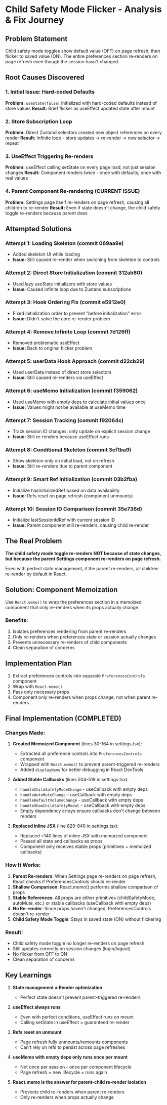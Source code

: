 # Child Safety Mode Flicker - Analysis & Fix Journey

## Problem Statement

Child safety mode toggles show default value (OFF) on page refresh, then flicker to saved value (ON). The entire preferences section re-renders on page refresh even though the session hasn't changed.

## Root Causes Discovered

### 1. Initial Issue: Hard-coded Defaults

**Problem:** `useState(false)` initialized with hard-coded defaults instead of store values
**Result:** Brief flicker as useEffect updated state after mount

### 2. Store Subscription Loop

**Problem:** Direct Zustand selectors created new object references on every render
**Result:** Infinite loop - store updates → re-render → new selector → repeat

### 3. UseEffect Triggering Re-renders

**Problem:** useEffect calling setState on every page load, not just session changes
**Result:** Component renders twice - once with defaults, once with real values

### 4. Parent Component Re-rendering (CURRENT ISSUE)

**Problem:** Settings page itself re-renders on page refresh, causing all children to re-render
**Result:** Even if state doesn't change, the child safety toggle re-renders because parent does

## Attempted Solutions

### Attempt 1: Loading Skeleton (commit 069aa9e)

- Added skeleton UI while loading
- **Issue:** Still caused re-render when switching from skeleton to controls

### Attempt 2: Direct Store Initialization (commit 312ab80)

- Used lazy useState initializers with store values
- **Issue:** Caused infinite loop due to Zustand subscriptions

### Attempt 3: Hook Ordering Fix (commit e5912e0)

- Fixed initialization order to prevent "before initialization" error
- **Issue:** Didn't solve the core re-render problem

### Attempt 4: Remove Infinite Loop (commit 7d126ff)

- Removed problematic useEffect
- **Issue:** Back to original flicker problem

### Attempt 5: userData Hook Approach (commit d22cb29)

- Used userData instead of direct store selectors
- **Issue:** Still caused re-renders via useEffect

### Attempt 6: useMemo Initialization (commit f359062)

- Used useMemo with empty deps to calculate initial values once
- **Issue:** Values might not be available at useMemo time

### Attempt 7: Session Tracking (commit f92064c)

- Track session ID changes, only update on explicit session change
- **Issue:** Still re-renders because useEffect runs

### Attempt 8: Conditional Skeleton (commit 3ef1ba9)

- Show skeleton only on initial load, not on refresh
- **Issue:** Still re-renders due to parent component

### Attempt 9: Smart Ref Initialization (commit 03b2fba)

- Initialize hasInitializedRef based on data availability
- **Issue:** Refs reset on page refresh (component unmounts)

### Attempt 10: Session ID Comparison (commit 35e736d)

- Initialize lastSessionIdRef with current session ID
- **Issue:** Parent component still re-renders, causing child re-render

## The Real Problem

**The child safety mode toggle re-renders NOT because of state changes, but because the parent Settings component re-renders on page refresh.**

Even with perfect state management, if the parent re-renders, all children re-render by default in React.

## Solution: Component Memoization

Use `React.memo()` to wrap the preferences section in a memoized component that only re-renders when its props actually change.

### Benefits:

1. Isolates preferences rendering from parent re-renders
2. Only re-renders when preferences state or session actually changes
3. Prevents unnecessary re-renders of child components
4. Clean separation of concerns

## Implementation Plan

1. Extract preferences controls into separate `PreferencesControls` component
2. Wrap with `React.memo()`
3. Pass only necessary props
4. Component only re-renders when props change, not when parent re-renders

## Final Implementation (COMPLETED)

### Changes Made:

1. **Created Memoized Component** (lines 30-164 in settings.tsx):
    - Extracted all preference controls into `PreferencesControls` component
    - Wrapped with `React.memo()` to prevent parent-triggered re-renders
    - Added `displayName` for better debugging in React DevTools

2. **Added Stable Callbacks** (lines 504-519 in settings.tsx):
    - `handleChildSafetyModeChange` - useCallback with empty deps
    - `handleAutoMuteChange` - useCallback with empty deps
    - `handleDefaultVolumeChange` - useCallback with empty deps
    - `handleShowChildSafetyModal` - useCallback with empty deps
    - Empty dependency arrays ensure callbacks don't change between renders

3. **Replaced Inline JSX** (line 829-840 in settings.tsx):
    - Replaced ~140 lines of inline JSX with memoized component
    - Passed all state and callbacks as props
    - Component only receives stable props (primitives + memoized callbacks)

### How It Works:

1. **Parent Re-renders**: When Settings page re-renders on page refresh, React checks if PreferencesControls should re-render
2. **Shallow Comparison**: React.memo() performs shallow comparison of props
3. **Stable References**: All props are either primitives (childSafetyMode, autoMute, etc.) or stable callbacks (useCallback with empty deps)
4. **No Re-render**: Since props haven't changed, PreferencesControls doesn't re-render
5. **Child Safety Mode Toggle**: Stays in saved state (ON) without flickering

### Result:

- Child safety mode toggle no longer re-renders on page refresh
- Still updates correctly on session changes (login/logout)
- No flicker from OFF to ON
- Clean separation of concerns

## Key Learnings

1. **State management ≠ Render optimization**
    - Perfect state doesn't prevent parent-triggered re-renders

2. **useEffect always runs**
    - Even with perfect conditions, useEffect runs on mount
    - Calling setState in useEffect = guaranteed re-render

3. **Refs reset on unmount**
    - Page refresh fully unmounts/remounts components
    - Can't rely on refs to persist across page refreshes

4. **useMemo with empty deps only runs once per mount**
    - Not once per session - once per component lifecycle
    - Page refresh = new lifecycle = runs again

5. **React.memo is the answer for parent-child re-render isolation**
    - Prevents child re-renders when parent re-renders
    - Only re-renders when props actually change
